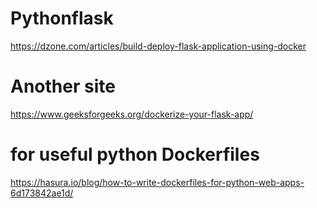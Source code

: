 # Pythonflask

https://dzone.com/articles/build-deploy-flask-application-using-docker

# Another site

https://www.geeksforgeeks.org/dockerize-your-flask-app/

# for useful python Dockerfiles
https://hasura.io/blog/how-to-write-dockerfiles-for-python-web-apps-6d173842ae1d/
